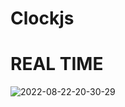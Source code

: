 # Clockjs
 <h1>REAL TIME</h1>


![2022-08-22-20-30-29](https://user-images.githubusercontent.com/77585805/185993840-09d81713-cc1c-44be-8992-860e045c4d01.gif)



